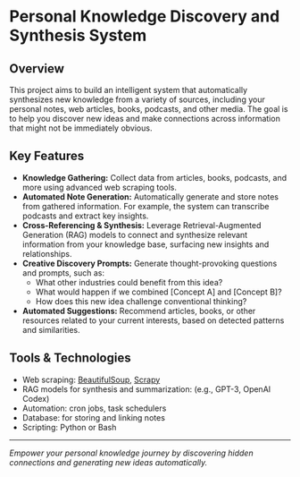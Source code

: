 # Personal Knowledge Discovery and Synthesis System

## Overview

This project aims to build an intelligent system that automatically synthesizes new knowledge from a variety of sources, including your personal notes, web articles, books, podcasts, and other media. The goal is to help you discover new ideas and make connections across information that might not be immediately obvious.

## Key Features

- **Knowledge Gathering:** Collect data from articles, books, podcasts, and more using advanced web scraping tools.
- **Automated Note Generation:** Automatically generate and store notes from gathered information. For example, the system can transcribe podcasts and extract key insights.
- **Cross-Referencing & Synthesis:** Leverage Retrieval-Augmented Generation (RAG) models to connect and synthesize relevant information from your knowledge base, surfacing new insights and relationships.
- **Creative Discovery Prompts:** Generate thought-provoking questions and prompts, such as:
  - What other industries could benefit from this idea?
  - What would happen if we combined [Concept A] and [Concept B]?
  - How does this new idea challenge conventional thinking?
- **Automated Suggestions:** Recommend articles, books, or other resources related to your current interests, based on detected patterns and similarities.

## Tools & Technologies

- Web scraping: [BeautifulSoup](https://www.crummy.com/software/BeautifulSoup/), [Scrapy](https://scrapy.org/)
- RAG models for synthesis and summarization: (e.g., GPT-3, OpenAI Codex)
- Automation: cron jobs, task schedulers
- Database: for storing and linking notes
- Scripting: Python or Bash

---

_Empower your personal knowledge journey by discovering hidden connections and generating new ideas automatically._
